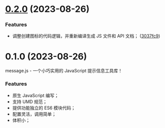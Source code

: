 # [0.2.0](https://github.com/yaohaixiao/message.js/compare/0.1.0...0.2.0) (2023-08-26)


### Features

* 调整创建图标的代码逻辑，并重新编译生成 JS 文件和 API 文档； ([3037fc9](https://github.com/yaohaixiao/message.js/commit/3037fc99f2dde70db53c117a951a59c9bead8a2f))



# 0.1.0 (2023-08-26)

message.js - 一个小巧实用的 JavaScript 提示信息工具库！


### Features

- 原生 JavaScript 编写；
- 支持 UMD 规范；
- 提供功能独立的 ES6 模块代码；
- 配置灵活，调用简单；
- 体积小；



